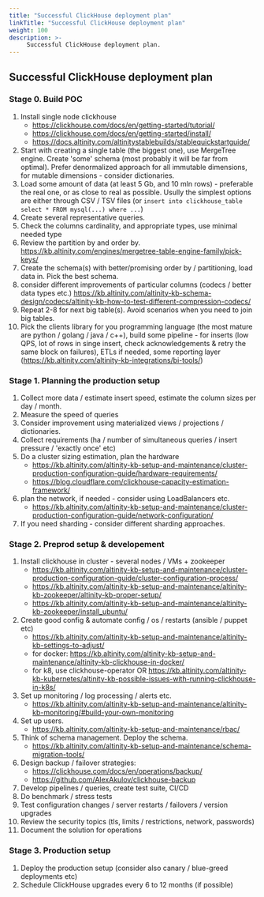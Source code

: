 ```yaml
---
title: "Successful ClickHouse deployment plan"
linkTitle: "Successful ClickHouse deployment plan"
weight: 100
description: >-
     Successful ClickHouse deployment plan.
---
```


## Successful ClickHouse deployment plan

### Stage 0. Build POC

1.  Install single node clickhouse
    - https://clickhouse.com/docs/en/getting-started/tutorial/
    - https://clickhouse.com/docs/en/getting-started/install/
    - https://docs.altinity.com/altinitystablebuilds/stablequickstartguide/
2.  Start with creating a single table (the biggest one), use MergeTree engine. Create 'some' schema (most probably it will be far from optimal). Prefer denormalized approach for all immutable dimensions, for mutable dimensions - consider dictionaries.
3.  Load some amount of data (at least 5 Gb, and 10 mln rows) - preferable the real one, or as close to real as possible. Usully the simplest options are either through CSV / TSV files (or `insert into clickhouse_table select * FROM mysql(...) where ...`)
4.  Create several representative queries.
5.  Check the columns cardinality, and appropriate types, use minimal needed type
6.  Review the partition by and order by. https://kb.altinity.com/engines/mergetree-table-engine-family/pick-keys/
7.  Create the schema(s) with better/promising order by / partitioning, load data in. Pick the best schema.
8.  consider different improvements of particular columns (codecs / better data types etc.) https://kb.altinity.com/altinity-kb-schema-design/codecs/altinity-kb-how-to-test-different-compression-codecs/
9.  Repeat 2-8 for next big table(s). Avoid scenarios when you need to join big tables.
10. Pick the clients library for you programming language (the most mature are python / golang / java / c++), build some pipeline - for inserts (low QPS, lot of rows in singe insert, check acknowledgements & retry the same block on failures), ETLs if needed, some reporting layer (https://kb.altinity.com/altinity-kb-integrations/bi-tools/) 

### Stage 1. Planning the production setup

1.  Collect more data / estimate insert speed, estimate the column sizes per day / month.
2.  Measure the speed of queries
3.  Consider improvement using materialized views / projections / dictionaries.
4.  Collect requirements (ha / number of simultaneous queries / insert pressure / 'exactly once' etc)
5.  Do a cluster sizing estimation, plan the hardware 
    - https://kb.altinity.com/altinity-kb-setup-and-maintenance/cluster-production-configuration-guide/hardware-requirements/
    - https://blog.cloudflare.com/clickhouse-capacity-estimation-framework/
7.  plan the network, if needed - consider using LoadBalancers etc.
     - https://kb.altinity.com/altinity-kb-setup-and-maintenance/cluster-production-configuration-guide/network-configuration/
9.  If you need sharding - consider different sharding approaches.

### Stage 2. Preprod setup & developement

1.  Install clickhouse in cluster - several nodes / VMs + zookeeper
    - https://kb.altinity.com/altinity-kb-setup-and-maintenance/cluster-production-configuration-guide/cluster-configuration-process/
	- https://kb.altinity.com/altinity-kb-setup-and-maintenance/altinity-kb-zookeeper/altinity-kb-proper-setup/
	- https://kb.altinity.com/altinity-kb-setup-and-maintenance/altinity-kb-zookeeper/install_ubuntu/
2.  Create good config & automate config / os / restarts (ansible / puppet etc)
	- https://kb.altinity.com/altinity-kb-setup-and-maintenance/altinity-kb-settings-to-adjust/
	- for docker: https://kb.altinity.com/altinity-kb-setup-and-maintenance/altinity-kb-clickhouse-in-docker/
	- for k8, use clickhouse-operator OR https://kb.altinity.com/altinity-kb-kubernetes/altinity-kb-possible-issues-with-running-clickhouse-in-k8s/
3.  Set up monitoring / log processing / alerts etc.
    - https://kb.altinity.com/altinity-kb-setup-and-maintenance/altinity-kb-monitoring/#build-your-own-monitoring
4.  Set up users.
     - https://kb.altinity.com/altinity-kb-setup-and-maintenance/rbac/ 
5.  Think of schema management. Deploy the schema.
     - https://kb.altinity.com/altinity-kb-setup-and-maintenance/schema-migration-tools/
6.  Design backup / failover strategies:
	- https://clickhouse.com/docs/en/operations/backup/
	- https://github.com/AlexAkulov/clickhouse-backup
7.  Develop pipelines / queries, create test suite, CI/CD
8.  Do benchmark / stress tests 
9.  Test configuration changes / server restarts / failovers / version upgrades
10.  Review the security topics (tls, limits / restrictions, network, passwords)
11.  Document the solution for operations

### Stage 3. Production setup

1. Deploy the production setup (consider also canary / blue-greed deployments etc)
4. Schedule ClickHouse upgrades every 6 to 12 months (if possible)

